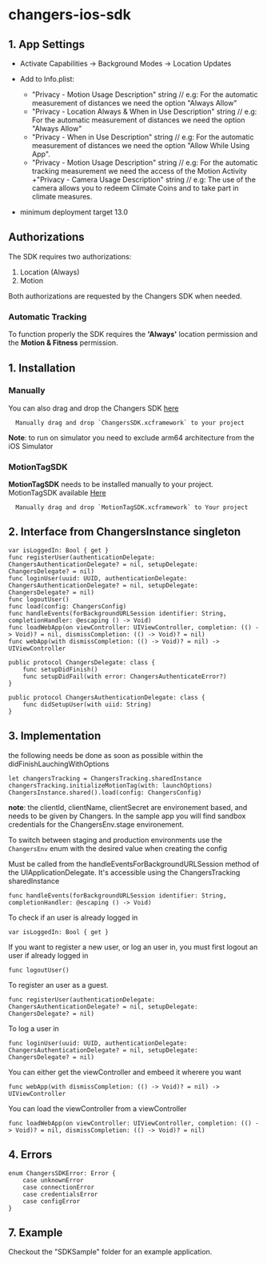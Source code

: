 # changers-ios-sdk

## 1. App Settings
+ Activate Capabilities -> Background Modes -> Location Updates
+ Add to Info.plist: 
	+ "Privacy - Motion Usage Description" string // e.g: For the automatic measurement of distances we need the option "Always Allow"
	+ "Privacy - Location Always & When in Use Description" string // e.g: For the automatic measurement of distances we need the option "Always Allow"
	+ "Privacy - When in Use Description" string // e.g: For the automatic measurement of distances we need the option "Allow While Using App".
	+ "Privacy - Motion Usage Description" string // e.g: For the automatic tracking measurement we need the access of the Motion Activity
	+"Privacy - Camera Usage Description" string // e.g: The use of the camera allows you to redeem Climate Coins and to take part in climate measures.

+ minimum deployment target 13.0

## Authorizations
The SDK requires two authorizations:  

1. Location (Always)
2. Motion

Both authorizations are requested by the Changers SDK when needed.

### Automatic Tracking
To function properly the SDK requires the **'Always'** location permission and the **Motion & Fitness** permission.


## 1. Installation

### Manually

You can also drag and drop the Changers SDK [here](https://github.com/Changers/changers-ios-sdk/tree/master/SDKSample/ChangersSDK.xcframework)

```
  Manually drag and drop `ChangersSDK.xcframework` to your project
```

**Note**: to run on simulator you need to exclude arm64 architecture from the iOS Simulator

### MotionTagSDK

**MotionTagSDK** needs to be installed manually to your project. MotionTagSDK available [Here](https://github.com/Changers/changers-ios-sdk/tree/master/SDKSample/MotionTagSDK.xcframework)


```
  Manually drag and drop `MotionTagSDK.xcframework` to Your project
```

  
## 2. Interface from ChangersInstance singleton

```
var isLoggedIn: Bool { get }
func registerUser(authenticationDelegate: ChangersAuthenticationDelegate? = nil, setupDelegate: ChangersDelegate? = nil)
func loginUser(uuid: UUID, authenticationDelegate: ChangersAuthenticationDelegate? = nil, setupDelegate: ChangersDelegate? = nil)
func logoutUser()
func load(config: ChangersConfig)
func handleEvents(forBackgroundURLSession identifier: String, completionHandler: @escaping () -> Void)
func loadWebApp(on viewController: UIViewController, completion: (() -> Void)? = nil, dismissCompletion: (() -> Void)? = nil)
func webApp(with dismissCompletion: (() -> Void)? = nil) -> UIViewController
```


```
public protocol ChangersDelegate: class {
    func setupDidFinish()
    func setupDidFail(with error: ChangersAuthenticateError?)
}
```

```
public protocol ChangersAuthenticationDelegate: class {
    func didSetupUser(with uiid: String)
}
```




## 3. Implementation

the following needs be done as soon as possible within the didFinishLauchingWithOptions
```
let changersTracking = ChangersTracking.sharedInstance
changersTracking.initializeMotionTag(with: launchOptions)
ChangersInstance.shared().load(config: ChangersConfig)
```

**note**: the clientId, clientName, clientSecret are environement based, and needs to be given by Changers. In the sample app you will find sandbox credentials for the ChangersEnv.stage environement.

To switch between staging and production environments use the `ChangersEnv` enum with the desired value when creating the config


Must be called from the handleEventsForBackgroundURLSession method of the UIApplicationDelegate. It's accessible using the ChangersTracking sharedInstance
```
func handleEvents(forBackgroundURLSession identifier: String, completionHandler: @escaping () -> Void)
```


To check if an user is already logged in
```
var isLoggedIn: Bool { get }
```

If you want to register a new user, or log an user in, you must first logout an user if already logged in
```
func logoutUser()
```

To register an user as a guest.
```
func registerUser(authenticationDelegate: ChangersAuthenticationDelegate? = nil, setupDelegate: ChangersDelegate? = nil)
```

To log a user in
```
func loginUser(uuid: UUID, authenticationDelegate: ChangersAuthenticationDelegate? = nil, setupDelegate: ChangersDelegate? = nil)
```

You can either get the viewController and embeed it wherere you want
```
func webApp(with dismissCompletion: (() -> Void)? = nil) -> UIViewController
```

You can load the viewController from a viewController
```
func loadWebApp(on viewController: UIViewController, completion: (() -> Void)? = nil, dismissCompletion: (() -> Void)? = nil)
```


## 4. Errors


```
enum ChangersSDKError: Error {
    case unknownError
    case connectionError
    case credentialsError
    case configError
}
```


## 7. Example

Checkout the "SDKSample" folder for an example application.

